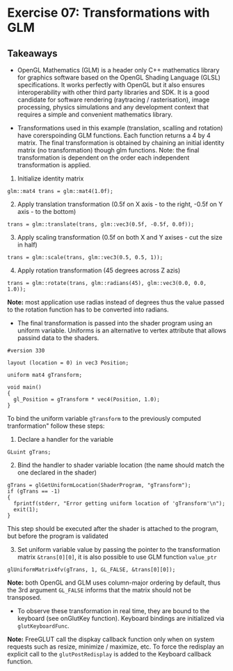# Exercise 07: Transformations with GLM

## Takeaways

* OpenGL Mathematics (GLM) is a header only C++ mathematics library for graphics software based on the OpenGL Shading Language (GLSL) specifications. It works perfectly with OpenGL but it also ensures interoperability with other third party libraries and SDK. It is a good candidate for software rendering (raytracing / rasterisation), image processing, physics simulations and any development context that requires a simple and convenient mathematics library.

* Transformations used in this example (translation, scalling and rotation) have corerspoinding GLM functions. Each function returns a 4 by 4 matrix. The final transformation is obtained by chaining an initial identity matrix (no transformation) though glm functions. Note: the final transformation is dependent on the order each independent transformation is applied.
1. Initialize identity matrix
```
glm::mat4 trans = glm::mat4(1.0f);
```
2. Apply translation transformation (0.5f on X axis - to the right, -0.5f on Y axis - to the bottom)
```
trans = glm::translate(trans, glm::vec3(0.5f, -0.5f, 0.0f));
```
3. Apply scaling transformation (0.5f on both X and Y axises - cut the size in half)
```
trans = glm::scale(trans, glm::vec3(0.5, 0.5, 1));
```
4. Apply rotation transformation (45 degrees across Z azis)
```
trans = glm::rotate(trans, glm::radians(45), glm::vec3(0.0, 0.0, 1.0));
```
**Note:** most application use radias instead of degrees thus the value passed to the rotation function has to be converted into radians.

* The final transformation is passed into the shader program using an uniform variable. Uniforms is an alternative to vertex attribute that allows passind data to the shaders.
```
#version 330

layout (location = 0) in vec3 Position;

uniform mat4 gTransform;

void main()
{
  gl_Position = gTransform * vec4(Position, 1.0);
}
```
To bind the uniform variable `gTransform` to the previously computed tranformation" follow these steps:
1. Declare a handler for the variable
```
GLuint gTrans;
```
2. Bind the handler to shader variable location (the name should match the one declared in the shader)
```
gTrans = glGetUniformLocation(ShaderProgram, "gTransform");
if (gTrans == -1)
{
  fprintf(stderr, "Error getting uniform location of 'gTransform'\n");
  exit(1);
}
```
This step should be executed after the shader is attached to the program, but before the program is validated

3. Set uniform variable value by passing the pointer to the transformation matrix `&trans[0][0]`, it is also possible to use GLM function `value_ptr`
```
glUniformMatrix4fv(gTrans, 1, GL_FALSE, &trans[0][0]);
```
**Note:** both OpenGL and GLM uses column-major ordering by default, thus the 3rd argument `GL_FALSE` informs that the matrix should not be transposed.

* To observe these transformation in real time, they are bound to the keyboard (see onGlutKey function). Keyboard bindings are initialized via `glutKeyboardFunc`.

**Note:** FreeGLUT call the dispkay callback function only when on system requests such as resize, minimize / maximize, etc. To force the redisplay an explicit call to the `glutPostRedisplay` is added to the Keyboard callback function.
